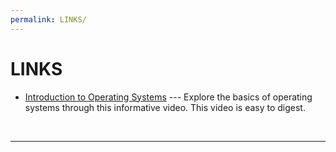 ```yaml
---
permalink: LINKS/
---
```


# LINKS

* [Introduction to Operating Systems](https://www.youtube.com/watch?v=vBURTt97EkA&list=PLBlnK6fEyqRiVhbXDGLXDk_OQAeuVcp2O&ab_channel=NesoAcademy) --- 
Explore the basics of operating systems through this informative video. This video is easy to digest.
<br>
<hr>
